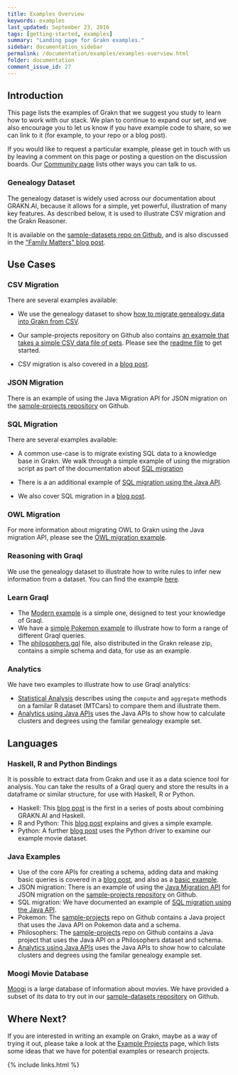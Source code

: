 ```yaml
---
title: Examples Overview
keywords: examples
last_updated: September 23, 2016
tags: [getting-started, examples]
summary: "Landing page for Grakn examples."
sidebar: documentation_sidebar
permalink: /documentation/examples/examples-overview.html
folder: documentation
comment_issue_id: 27
---
```



## Introduction

This page lists the examples of Grakn that we suggest you study to learn how to work with our stack.  We plan to continue to expand our set, and we also encourage you to let us know if you have example code to share, so we can link to it (for example, to your repo or a blog post).

If you would like to request a particular example, please get in touch with us by leaving a comment on this page or posting a question on the discussion boards.  Our [Community page](https://grakn.ai/community.html) lists other ways you can talk to us.

### Genealogy Dataset

The genealogy dataset is widely used across our documentation about GRAKN.AI, because it allows for a simple, yet powerful, illustration of many key features. As described below, it is used to illustrate CSV migration and the Grakn Reasoner.

It is available on the [sample-datasets repo on Github](https://github.com/graknlabs/sample-datasets/tree/master/genealogy-graph), and is also discussed in the ["Family Matters" blog post](https://blog.grakn.ai/family-matters-1bb639396a24#.4gnoaq2hr). 

## Use Cases

### CSV Migration

There are several examples available:

* We use the genealogy dataset to show [how to migrate genealogy data into Grakn from CSV](../examples/CSV-migration.html). 

* Our sample-projects repository on Github also contains [an example that takes a simple CSV data file of pets](https://github.com/graknlabs/sample-projects/tree/master/example-csv-migration-pets). Please see the [readme file](https://github.com/graknlabs/sample-projects/blob/master/example-csv-migration-pets/README.md) to get started.

* CSV migration is also covered in a [blog post](https://blog.grakn.ai/twenty-years-of-games-in-grakn-14faa974b16e#.cuox3cew2).

### JSON Migration

There is an example of using the Java Migration API for JSON migration on the [sample-projects repository](https://github.com/graknlabs/sample-projects/tree/master/example-json-migration-giphy) on Github. 

### SQL Migration

There are several examples available:

* A common use-case is to migrate existing SQL data to a knowledge base in Grakn. We walk through a simple example of using the migration script as part of the documentation about [SQL migration](../migration/SQL-migration.html)

* There is a an additional example of [SQL migration using the Java API](../examples/SQL-migration.html). 

* We also cover SQL migration in a [blog post](https://blog.grakn.ai/populating-mindmapsdb-with-the-world-5b2445aee60c#).

### OWL Migration

For more information about migrating OWL to Grakn using the Java migration API, please see the [OWL migration example](./OWL-migration.html).

### Reasoning with Graql 

We use the genealogy dataset to illustrate how to write rules to infer new information from a dataset. You can find the example [here](./graql-reasoning.html).

### Learn Graql

* The [Modern example](./modern.html) is a simple one, designed to test your knowledge of Graql. 
* We have a [simple Pokemon example](./pokemon.html) to illustrate how to form a range of different Graql queries. 
* The [philosophers.gql](https://github.com/graknlabs/grakn/blob/master/grakn-dist/src/examples/philosophers.gql) file, also distributed in the Grakn release zip, contains a simple schema and data, for use as an example.

### Analytics

We have two examples to illustrate how to use Graql analytics:

* [Statistical Analysis](./analytics.html) describes using the `compute` and `aggregate` methods on a familar R dataset (MTCars) to compare them and illustrate them.
* [Analytics using Java APIs](./java-analytics.html) uses the Java APIs to show how to calculate clusters and degrees using the familar genealogy example set.

## Languages

### Haskell, R and Python Bindings
It is possible to extract data from Grakn and use it as a data science tool for analysis. You can take the results of a Graql query and store the results in a dataframe or similar structure, for use with Haskell, R or Python. 

* Haskell: This [blog post](https://blog.grakn.ai/grakn-ai-and-haskell-c166c7cc1d23#.9jc7xu79l) is the first in a series of posts about combining GRAKN.AI and Haskell.
* R and Python: This [blog post](https://blog.grakn.ai/there-r-pandas-in-my-graph-b8b5f40a2f99#) explains and gives a simple example. 
* Python: A further [blog post](https://blog.grakn.ai/grakn-pandas-celebrities-5854ad688a4f#.k5zucfp6f) uses the Python driver to examine our example movie dataset.

### Java Examples

* Use of the core APIs for creating a schema, adding data and making basic queries is covered in a [blog post](https://blog.grakn.ai/working-with-grakn-ai-using-java-5f13f24f1269#.giljgrjb3), and also as a [basic example](./java-api-example.html).
* JSON migration: There is an example of using the [Java Migration API](../developing-with-java/migration-api.html) for JSON migration on the [sample-projects repository](https://github.com/graknlabs/sample-projects/tree/master/example-json-migration-giphy) on Github.
* SQL migration: We have documented an example of [SQL migration using the Java API](../examples/SQL-migration.html). 
* Pokemon: The [sample-projects](https://github.com/graknlabs/sample-projects/tree/master/example-pokemon) repo on Github contains a Java project that uses the Java API on Pokemon data and a schema. 
* Philosophers: The [sample-projects](https://github.com/graknlabs/sample-projects/tree/master/example-philosophers) repo on Github contains a Java project that uses the Java API on a Philosophers dataset and schema. 
* [Analytics using Java APIs](./java-analytics.html) uses the Java APIs to show how to calculate clusters and degrees using the familar genealogy example set.

### Moogi Movie Database

[Moogi](https://moogi.co) is a large database of information about movies. We have provided a subset of its data to try out in our [sample-datasets repository](https://github.com/graknlabs/sample-datasets/tree/master/movies) on Github.

## Where Next?

If you are interested in writing an example on Grakn, maybe as a way of trying it out, please take a look at the [Example Projects](./projects.html) page, which lists some ideas that we have for potential examples or research projects.

{% include links.html %}
